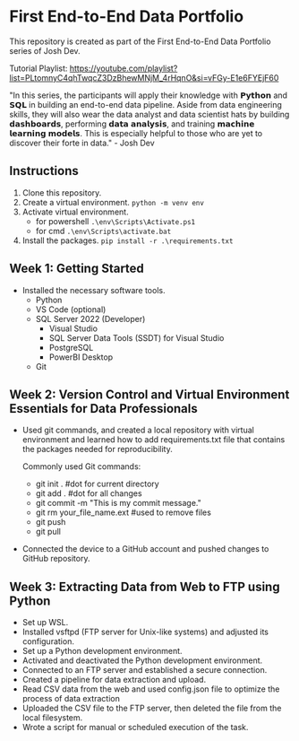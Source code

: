 # First End-to-End Data Portfolio

This repository is created as part of the First End-to-End Data Portfolio series of Josh Dev.

Tutorial Playlist: https://youtube.com/playlist?list=PLtomnyC4qhTwqcZ3DzBhewMNjM_4rHqnO&si=vFGy-E1e6FYEjF60

"In this series, the participants will apply their knowledge with 𝗣𝘆𝘁𝗵𝗼𝗻 and 𝗦𝗤𝗟 in building an end-to-end data pipeline. Aside from data engineering skills, they will also wear the data analyst and data scientist hats by building 𝗱𝗮𝘀𝗵𝗯𝗼𝗮𝗿𝗱𝘀, performing 𝗱𝗮𝘁𝗮 𝗮𝗻𝗮𝗹𝘆𝘀𝗶𝘀, and training 𝗺𝗮𝗰𝗵𝗶𝗻𝗲 𝗹𝗲𝗮𝗿𝗻𝗶𝗻𝗴 𝗺𝗼𝗱𝗲𝗹𝘀. This is especially helpful to those who are yet to discover their forte in data." - Josh Dev

## Instructions

1. Clone this repository.
2. Create a virtual environment.
   `python -m venv env`
3. Activate virtual environment.
   - for powershell `.\env\Scripts\Activate.ps1`
   - for cmd `.\env\Scripts\activate.bat`
4. Install the packages.
   `pip install -r .\requirements.txt`

## Week 1: Getting Started

- Installed the necessary software tools.
  - Python
  - VS Code (optional)
  - SQL Server 2022 (Developer)
    - Visual Studio
    - SQL Server Data Tools (SSDT) for Visual Studio
    - PostgreSQL
    - PowerBI Desktop
  - Git

## Week 2: Version Control and Virtual Environment Essentials for Data Professionals

- Used git commands, and created a local repository with virtual environment and learned how to add requirements.txt file that contains the packages needed for reproducibility.

  Commonly used Git commands:

  - git init . #dot for current directory
  - git add . #dot for all changes
  - git commit -m "This is my commit message."
  - git rm your_file_name.ext #used to remove files
  - git push
  - git pull

- Connected the device to a GitHub account and pushed changes to GitHub repository.

## Week 3: Extracting Data from Web to FTP using Python

- Set up WSL.
- Installed vsftpd (FTP server for Unix-like systems) and adjusted its configuration.
- Set up a Python development environment.
- Activated and deactivated the Python development environment.
- Connected to an FTP server and established a secure connection.
- Created a pipeline for data extraction and upload.
- Read CSV data from the web and used config.json file to optimize the process of data extraction
- Uploaded the CSV file to the FTP server, then deleted the file from the local filesystem.
- Wrote a script for manual or scheduled execution of the task.
